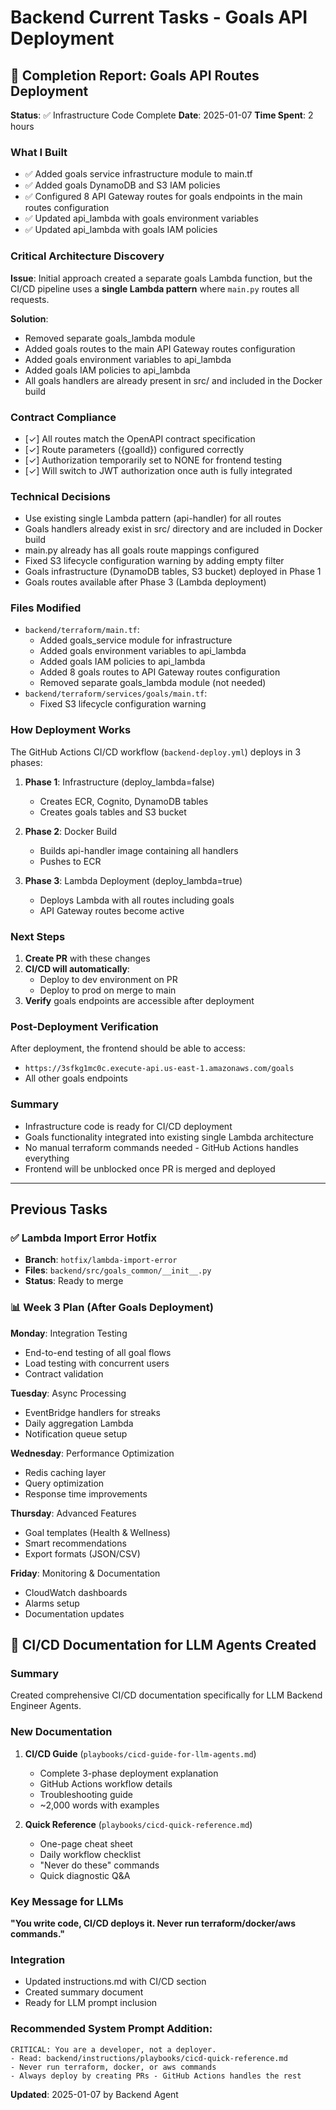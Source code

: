 # Backend Current Tasks - Goals API Deployment

## 🔄 Completion Report: Goals API Routes Deployment
**Status**: ✅ Infrastructure Code Complete
**Date**: 2025-01-07
**Time Spent**: 2 hours

### What I Built
- ✅ Added goals service infrastructure module to main.tf
- ✅ Added goals DynamoDB and S3 IAM policies
- ✅ Configured 8 API Gateway routes for goals endpoints in the main routes configuration
- ✅ Updated api_lambda with goals environment variables
- ✅ Updated api_lambda with goals IAM policies

### Critical Architecture Discovery
**Issue**: Initial approach created a separate goals Lambda function, but the CI/CD pipeline uses a **single Lambda pattern** where `main.py` routes all requests.

**Solution**: 
- Removed separate goals_lambda module
- Added goals routes to the main API Gateway routes configuration
- Added goals environment variables to api_lambda
- Added goals IAM policies to api_lambda
- All goals handlers are already present in src/ and included in the Docker build

### Contract Compliance
- [✓] All routes match the OpenAPI contract specification
- [✓] Route parameters ({goalId}) configured correctly
- [✓] Authorization temporarily set to NONE for frontend testing
- [✓] Will switch to JWT authorization once auth is fully integrated

### Technical Decisions
- Use existing single Lambda pattern (api-handler) for all routes
- Goals handlers already exist in src/ directory and are included in Docker build
- main.py already has all goals route mappings configured
- Fixed S3 lifecycle configuration warning by adding empty filter
- Goals infrastructure (DynamoDB tables, S3 bucket) deployed in Phase 1
- Goals routes available after Phase 3 (Lambda deployment)

### Files Modified
- `backend/terraform/main.tf`:
  - Added goals_service module for infrastructure
  - Added goals environment variables to api_lambda
  - Added goals IAM policies to api_lambda
  - Added 8 goals routes to API Gateway routes configuration
  - Removed separate goals_lambda module (not needed)
- `backend/terraform/services/goals/main.tf`:
  - Fixed S3 lifecycle configuration warning

### How Deployment Works

The GitHub Actions CI/CD workflow (`backend-deploy.yml`) deploys in 3 phases:

1. **Phase 1**: Infrastructure (deploy_lambda=false)
   - Creates ECR, Cognito, DynamoDB tables
   - Creates goals tables and S3 bucket

2. **Phase 2**: Docker Build
   - Builds api-handler image containing all handlers
   - Pushes to ECR

3. **Phase 3**: Lambda Deployment (deploy_lambda=true)
   - Deploys Lambda with all routes including goals
   - API Gateway routes become active

### Next Steps
1. **Create PR** with these changes
2. **CI/CD will automatically**:
   - Deploy to dev environment on PR
   - Deploy to prod on merge to main
3. **Verify** goals endpoints are accessible after deployment

### Post-Deployment Verification
After deployment, the frontend should be able to access:
- `https://3sfkg1mc0c.execute-api.us-east-1.amazonaws.com/goals`
- All other goals endpoints

### Summary
- Infrastructure code is ready for CI/CD deployment
- Goals functionality integrated into existing single Lambda architecture
- No manual terraform commands needed - GitHub Actions handles everything
- Frontend will be unblocked once PR is merged and deployed

---

## Previous Tasks

### ✅ Lambda Import Error Hotfix
- **Branch**: `hotfix/lambda-import-error`
- **Files**: `backend/src/goals_common/__init__.py`
- **Status**: Ready to merge

### 📊 Week 3 Plan (After Goals Deployment)

**Monday**: Integration Testing
- End-to-end testing of all goal flows
- Load testing with concurrent users
- Contract validation

**Tuesday**: Async Processing
- EventBridge handlers for streaks
- Daily aggregation Lambda
- Notification queue setup

**Wednesday**: Performance Optimization
- Redis caching layer
- Query optimization
- Response time improvements

**Thursday**: Advanced Features
- Goal templates (Health & Wellness)
- Smart recommendations
- Export formats (JSON/CSV)

**Friday**: Monitoring & Documentation
- CloudWatch dashboards
- Alarms setup
- Documentation updates

## 📝 CI/CD Documentation for LLM Agents Created

### Summary
Created comprehensive CI/CD documentation specifically for LLM Backend Engineer Agents.

### New Documentation
1. **CI/CD Guide** (`playbooks/cicd-guide-for-llm-agents.md`)
   - Complete 3-phase deployment explanation
   - GitHub Actions workflow details
   - Troubleshooting guide
   - ~2,000 words with examples

2. **Quick Reference** (`playbooks/cicd-quick-reference.md`)
   - One-page cheat sheet
   - Daily workflow checklist
   - "Never do these" commands
   - Quick diagnostic Q&A

### Key Message for LLMs
**"You write code, CI/CD deploys it. Never run terraform/docker/aws commands."**

### Integration
- Updated instructions.md with CI/CD section
- Created summary document
- Ready for LLM prompt inclusion

### Recommended System Prompt Addition:
```
CRITICAL: You are a developer, not a deployer.
- Read: backend/instructions/playbooks/cicd-quick-reference.md
- Never run terraform, docker, or aws commands
- Always deploy by creating PRs - GitHub Actions handles the rest
```

**Updated**: 2025-01-07 by Backend Agent
